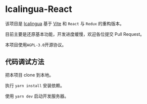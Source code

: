 # Icalingua-React

该项目是 [Icalingua](https://github.com/Icalingua/Icalingua) 基于 [Vite](https://vitejs.dev) 和 `React` 与 `Redux` 的重构版本。

目前主要是还原基本功能，开发进度缓慢，欢迎各位提交 Pull Request。

本项目使用`AGPL-3.0`开源协议。

## 代码调试方法

把本项目 clone 到本地。

执行 `yarn install` 安装依赖。

使用 `yarn dev` 启动开发服务器。

